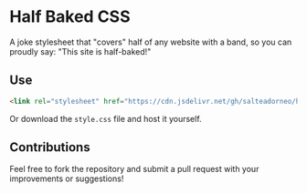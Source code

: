 # Half Baked CSS

A joke stylesheet that \"covers\" half of any website with a band, so you can proudly say: \"This site is half-baked!\"

## Use

```html
<link rel="stylesheet" href="https://cdn.jsdelivr.net/gh/salteadorneo/half-baked-css@main/style.css">
```

Or download the `style.css` file and host it yourself.

## Contributions

Feel free to fork the repository and submit a pull request with your improvements or suggestions!